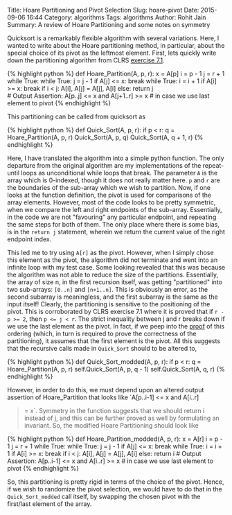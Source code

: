 Title: Hoare Partitioning and Pivot Selection
Slug: hoare-pivot
Date: 2015-09-06 16:44
Category: algorithms
Tags: algorithms
Author: Rohit Jain
Summary: A review of Hoare Partitioning and some notes on symmetry


Quicksort is a remarkably flexible algorithm with several
variations. Here, I wanted to write about the Hoare partitioning method,
in particular, about the special choice of its pivot as the leftmost
element. First, lets quickly write down the partitioning algorithm from
CLRS [exercise 7.1](http://clrs.skanev.com/07/problems/01.html).

{% highlight python %}
    def Hoare_Partition(A, p, r):
        x = A[p]
        i = p - 1
        j = r + 1
        while True:
            while True:
                j = j - 1
                if A[j] <= x:
                    break
            while True:
                i = i + 1
                if A[i] >= x:
                    break
            if i < j:
                A[i], A[j] = A[j], A[i]
            else:
                return j        
    # Output Assertion: A[p..j] <= x and A[j+1..r] >= x
    # in case we use last element to pivot
{% endhighlight %}
   
This partitioning can be called from quicksort as 

{% highlight python %}
    def Quick_Sort(A, p, r):
        if p < r:
            q = Hoare_Partition(A, p, r)
            Quick_Sort(A, p, q)
            Quick_Sort(A, q + 1, r)
{% endhighlight %}

Here, I have translated the algorithm into a simple python function. The
only departure from the original algorithm are my implementations of the
repeat-until loops as unconditional while loops that break. The
parameter `A` is the array which is 0-indexed, though it does not really
matter here. `p` and `r` are the boundaries of the sub-array which we
wish to partition. Now, if one looks at the function definition, the
pivot is used for comparisons of the array elements. However, most of
the code looks to be pretty symmetric, when we compare the left and
right endpoints of the sub-array. Essentially, in the code we are not
"favouring" any particular endpoint, and repeating the same steps for
both of them. The only place where there is some bias, is in the `return
j` statement, wherein we return the current value of the right endpoint
index.

This led me to try using `A[r]` as the pivot. However, when I simply
chose this element as the pivot, the algorithm did not terminate and
went into an infinite loop with my test case. Some looking revealed that
this was because the algorithm was not able to reduce the size of the
partitions. Essentially, the array of size n, in the first recursion
itself, was getting "partitioned" into two sub-arrays: `[0..n]` and
`[n+1..n]`. This is obviously an error, as the second subarray is
meaningless, and the first subarray is the same as the input itself!
Clearly, the partitioning is sensitive to the positioning of the
pivot. This is corroborated by CLRS exercise 7.1 where it is proved that
if `r - p >= 2`, then `p <= j < r`. The strict inequality between j and
r breaks down if we use the last element as the pivot. In fact, if we
peep into the [proof](http://clrs.skanev.com/07/problems/01.html) of
this ordering (which, in turn is required to prove the correctness of
the partitioning), it assumes that the first element is the pivot. All
this suggests that the recursive calls made in `Quick_Sort` should to be
altered to,

{% highlight python %}
    def Quick_Sort_modded(A, p, r):
        if p < r:
            q = Hoare_Partition(A, p, r)
            self.Quick_Sort(A, p, q - 1)
            self.Quick_Sort(A, q, r)
{% endhighlight %}

However, in order to do this, we must depend upon an altered output
assertion of Hoare_Partition that looks like `A[p..i-1] <= x and A[i..r]
>= x`. Symmetry in the function suggests that we should return i instead
of j, and this can be further proved as well by formulating an
invariant. So, the modified Hoare Partitioning should look like

{% highlight python %}
    def Hoare_Partition_modded(A, p, r):
        x = A[r]
        i = p - 1
        j = r + 1
        while True:
            while True:
                j = j - 1
                if A[j] <= x:
                    break
            while True:
                i = i + 1
                if A[i] >= x:
                    break
            if i < j:
                A[i], A[j] = A[j], A[i]
            else:
                return i
    # Output Assertion: A[p..i-1] <= x and A[i..r] >= x
    # in case we use last element to pivot
{% endhighlight %}

So, this partitioning is pretty rigid in terms of the choice of the
pivot. Hence, if we wish to randomize the pivot selection, we would have
to do that in the `Quick_Sort_modded` call itself, by swapping the
chosen pivot with the first/last element of the array.
